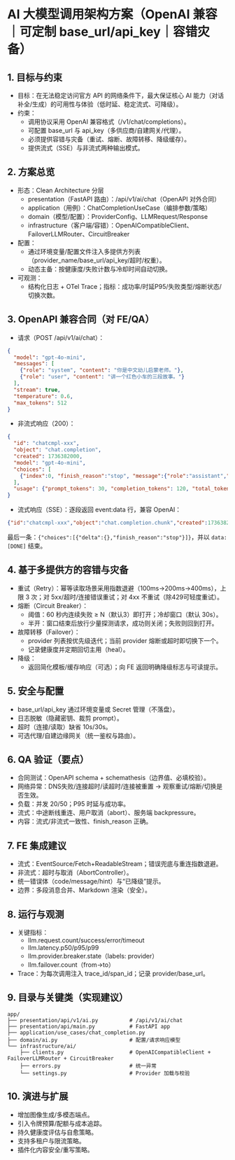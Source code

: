 # AI 大模型调用架构方案（OpenAI 兼容｜可定制 base_url/api_key｜容错灾备）

## 1. 目标与约束
- 目标：在无法稳定访问官方 API 的网络条件下，最大保证核心 AI 能力（对话补全/生成）的可用性与体验（低时延、稳定流式、可降级）。
- 约束：
  - 调用协议采用 OpenAI 兼容格式（/v1/chat/completions）。
  - 可配置 base_url 与 api_key（多供应商/自建网关/代理）。
  - 必须提供容错与灾备（重试、熔断、故障转移、降级缓存）。
  - 提供流式（SSE）与非流式两种输出模式。

## 2. 方案总览
- 形态：Clean Architecture 分层
  - presentation（FastAPI 路由）：/api/v1/ai/chat（OpenAPI 对外合同）
  - application（用例）：ChatCompletionUseCase（编排参数/策略）
  - domain（模型/配置）：ProviderConfig、LLMRequest/Response
  - infrastructure（客户端/容错）：OpenAICompatibleClient、FailoverLLMRouter、CircuitBreaker
- 配置：
  - 通过环境变量/配置文件注入多提供方列表（provider_name/base_url/api_key/超时/权重）。
  - 动态主备：按健康度/失败计数与冷却时间自动切换。
- 可观测：
  - 结构化日志 + OTel Trace；指标：成功率/时延P95/失败类型/熔断状态/切换次数。

## 3. OpenAPI 兼容合同（对 FE/QA）
- 请求（POST /api/v1/ai/chat）：
```json
{
  "model": "gpt-4o-mini",
  "messages": [
    {"role": "system", "content": "你是中文幼儿启蒙老师。"},
    {"role": "user", "content": "讲一个红色小车的三段故事。"}
  ],
  "stream": true,
  "temperature": 0.6,
  "max_tokens": 512
}
```
- 非流式响应（200）：
```json
{
  "id": "chatcmpl-xxx",
  "object": "chat.completion",
  "created": 1736382000,
  "model": "gpt-4o-mini",
  "choices": [
    {"index":0, "finish_reason":"stop", "message":{"role":"assistant","content":"..."}}
  ],
  "usage": {"prompt_tokens": 30, "completion_tokens": 120, "total_tokens": 150}
}
```
- 流式响应（SSE）：逐段返回 event:data 行，兼容 OpenAI：
```json
{"id":"chatcmpl-xxx","object":"chat.completion.chunk","created":1736382001,"model":"gpt-4o-mini","choices":[{"index":0,"delta":{"content":"第一段..."},"finish_reason":null}]}
```
最后一条：`{"choices":[{"delta":{},"finish_reason":"stop"}]}`，并以 `data: [DONE]` 结束。

## 4. 基于多提供方的容错与灾备
- 重试（Retry）：幂等读取场景采用指数退避（100ms→200ms→400ms），上限 3 次；对 5xx/超时/连接错误重试；对 4xx 不重试（除429可轻度重试）。
- 熔断（Circuit Breaker）：
  - 阈值：60 秒内连续失败 ≥ N（默认3）即打开；冷却窗口（默认 30s）。
  - 半开：窗口结束后放行少量探测请求，成功则关闭；失败则回到打开。
- 故障转移（Failover）：
  - provider 列表按优先级迭代；当前 provider 熔断或超时即切换下一个。
  - 记录健康度并定期回切主用（heal）。
- 降级：
  - 返回简化模板/缓存响应（可选）；向 FE 返回明确降级标志与可读提示。

## 5. 安全与配置
- base_url/api_key 通过环境变量或 Secret 管理（不落盘）。
- 日志脱敏（隐藏密钥、裁剪 prompt）。
- 超时（连接/读取）缺省 10s/30s。
- 可选代理/自建边缘网关（统一鉴权与路由）。

## 6. QA 验证（要点）
- 合同测试：OpenAPI schema + schemathesis（边界值、必填校验）。
- 网络异常：DNS失败/连接超时/读超时/连接被重置 → 观察重试/熔断/切换是否生效。
- 负载：并发 20/50；P95 时延与成功率。
- 流式：中途断线重连、用户取消（abort）、服务端 backpressure。
- 内容：流式/非流式一致性、finish_reason 正确。

## 7. FE 集成建议
- 流式：EventSource/Fetch+ReadableStream；错误兜底与重连指数退避。
- 非流式：超时与取消（AbortController）。
- 统一错误体（code/message/hint）与“已降级”提示。
- 边界：多段消息合并、Markdown 渲染（安全）。

## 8. 运行与观测
- 关键指标：
  - llm.request.count/success/error/timeout
  - llm.latency.p50/p95/p99
  - llm.provider.breaker.state（labels: provider）
  - llm.failover.count（from→to）
- Trace：为每次调用注入 trace_id/span_id；记录 provider/base_url。

## 9. 目录与关键类（实现建议）
```
app/
├── presentation/api/v1/ai.py          # /api/v1/ai/chat
├── presentation/api/main.py           # FastAPI app
├── application/use_cases/chat_completion.py
├── domain/ai.py                       # 配置/请求响应模型
└── infrastructure/ai/
    ├── clients.py                     # OpenAICompatibleClient + FailoverLLMRouter + CircuitBreaker
    ├── errors.py                      # 统一异常
    └── settings.py                    # Provider 加载与校验
```

## 10. 演进与扩展
- 增加图像生成/多模态端点。
- 引入令牌预算/配额与成本追踪。
- 持久健康度评估与自愈策略。
- 支持多租户与限流策略。
- 插件化内容安全/重写策略。